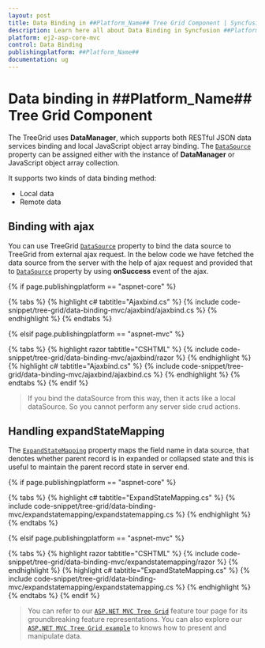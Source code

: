 ```yaml
---
layout: post
title: Data Binding in ##Platform_Name## Tree Grid Component | Syncfusion
description: Learn here all about Data Binding in Syncfusion ##Platform_Name## Tree Grid component of Syncfusion Essential JS 2 and more.
platform: ej2-asp-core-mvc
control: Data Binding
publishingplatform: ##Platform_Name##
documentation: ug
---
```



# Data binding in ##Platform_Name## Tree Grid Component

The TreeGrid uses **DataManager**, which supports both RESTful JSON data services binding and local JavaScript object array binding. The [`DataSource`](https://help.syncfusion.com/cr/cref_files/aspnetcore-js2/Syncfusion.EJ2~Syncfusion.EJ2.TreeGrid.TreeGrid~DataSource.html) property can be assigned either with the instance of **DataManager** or JavaScript object array collection.

It supports two kinds of data binding method:
* Local data
* Remote data

## Binding with ajax

You can use TreeGrid [`DataSource`](https://help.syncfusion.com/cr/cref_files/aspnetcore-js2/Syncfusion.EJ2~Syncfusion.EJ2.TreeGrid.TreeGrid~DataSource.html) property to bind the data source to TreeGrid from external ajax request. In the below code we have fetched the data source from the server with the help of ajax request and provided that to [`DataSource`](https://help.syncfusion.com/cr/cref_files/aspnetcore-js2/Syncfusion.EJ2~Syncfusion.EJ2.TreeGrid.TreeGrid~DataSource.html) property by using **onSuccess** event of the ajax.

{% if page.publishingplatform == "aspnet-core" %}

{% tabs %}
{% highlight c# tabtitle="Ajaxbind.cs" %}
{% include code-snippet/tree-grid/data-binding-mvc/ajaxbind/ajaxbind.cs %}
{% endhighlight %}
{% endtabs %}

{% elsif page.publishingplatform == "aspnet-mvc" %}

{% tabs %}
{% highlight razor tabtitle="CSHTML" %}
{% include code-snippet/tree-grid/data-binding-mvc/ajaxbind/razor %}
{% endhighlight %}
{% highlight c# tabtitle="Ajaxbind.cs" %}
{% include code-snippet/tree-grid/data-binding-mvc/ajaxbind/ajaxbind.cs %}
{% endhighlight %}
{% endtabs %}
{% endif %}



> If you bind the dataSource from this way, then it acts like a local dataSource. So you cannot perform any server side crud actions.



## Handling expandStateMapping

The [`ExpandStateMapping`](https://help.syncfusion.com/cr/aspnetmvc-js2/syncfusion.ej2.treegrid.treegrid.html#Syncfusion_EJ2_TreeGrid_TreeGrid_ExpandStateMapping) property maps the field name in data source, that denotes whether parent record is in expanded or collapsed state and this is useful to maintain the parent record state in server end.

{% if page.publishingplatform == "aspnet-core" %}

{% tabs %}
{% highlight c# tabtitle="ExpandStateMapping.cs" %}
{% include code-snippet/tree-grid/data-binding-mvc/expandstatemapping/expandstatemapping.cs %}
{% endhighlight %}
{% endtabs %}

{% elsif page.publishingplatform == "aspnet-mvc" %}

{% tabs %}
{% highlight razor tabtitle="CSHTML" %}
{% include code-snippet/tree-grid/data-binding-mvc/expandstatemapping/razor %}
{% endhighlight %}
{% highlight c# tabtitle="ExpandStateMapping.cs" %}
{% include code-snippet/tree-grid/data-binding-mvc/expandstatemapping/expandstatemapping.cs %}
{% endhighlight %}
{% endtabs %}
{% endif %}



> You can refer to our [`ASP.NET MVC Tree Grid`](https://www.syncfusion.com/aspnet-mvc-ui-controls/tree-grid) feature tour page for its groundbreaking feature representations. You can also explore our [`ASP.NET MVC Tree Grid example`](https://ej2.syncfusion.com/aspnetmvc/TreeGrid/Overview#/material) to knows how to present and manipulate data.